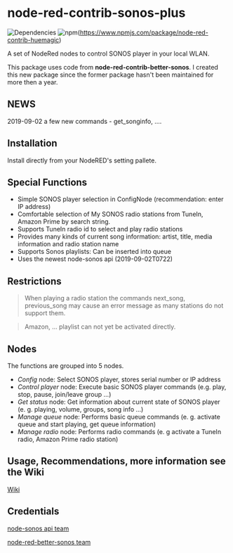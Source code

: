 # node-red-contrib-sonos-plus
![Dependencies](https://david-dm.org/hklages/node-red-contrib-sonos-plus.svg)
![npm](https://img.shields.io/npm/dt/node-red-contrib-sonos-plus.svg)(https://www.npmjs.com/package/node-red-contrib-huemagic)

A set of NodeRed nodes to control SONOS player in your local WLAN.

This package uses code from **node-red-contrib-better-sonos**. I created this new package since the former package hasn't been maintained for more then a year.

## NEWS
2019-09-02 a few new commands - get_songinfo, ....

## Installation

Install directly from your NodeRED's setting pallete.

## Special Functions

- Simple SONOS player selection in ConfigNode (recommendation: enter IP address)
- Comfortable selection of My SONOS radio stations from TuneIn, Amazon Prime by search string.
- Supports TuneIn radio id to select and play radio stations
- Provides many kinds of current song information: artist, title, media information and radio station name
- Supports Sonos playlists: Can be inserted into queue
- Uses the newest node-sonos api (2019-09-02T0722)

## Restrictions

> When playing a radio station the commands next_song, previous_song may cause an error message as many stations do not support them.

> Amazon, ... playlist can not yet be activated directly.

## Nodes

The functions are grouped into 5 nodes.
- _Config_ node: Select SONOS player, stores serial number or IP address
- _Control player_ node: Execute basic SONOS player commands (e.g. play, stop, pause, join/leave group ...)
- _Get status_ node: Get information about current state of SONOS player (e. g. playing, volume, groups, song info ...)
- _Manage queue_ node: Performs basic queue commands (e. g. activate queue and start playing, get queue information)
- _Manage radio_ node: Performs radio commands (e. g activate a TuneIn radio, Amazon Prime radio station)

## Usage, Recommendations, more information see the Wiki
[Wiki](https://github.com/hklages/node-red-contrib-sonos-plus/wiki)

## Credentials

[node-sonos api team](https://github.com/bencevans/node-sonos)

[node-red-better-sonos team](https://github.com/originallyus/node-red-contrib-better-sonos)
